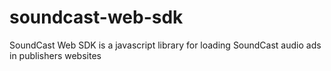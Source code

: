 # soundcast-web-sdk
SoundCast Web SDK is a javascript library for loading SoundCast audio ads in publishers websites
